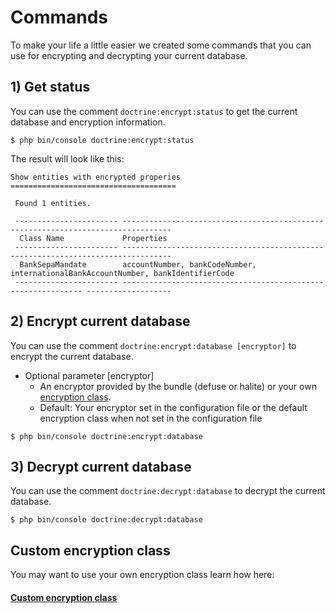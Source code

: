 # Commands

To make your life a little easier we created some commands that you can use for encrypting and decrypting your current database.

## 1) Get status

You can use the comment `doctrine:encrypt:status` to get the current database and encryption information.

```
$ php bin/console doctrine:encrypt:status
```

The result will look like this:

```
Show entities with encrypted properies
=====================================
                                                                                                                        
 Found 1 entities.                                                                                                      

 ----------------------- ---------------------------------------------------------------------------------
  Class Name             Properties                                                                         
 ----------------------- ---------------------------------------------------------------------------------
  BankSepaMandate        accountNumber, bankCodeNumber, internationalBankAccountNumber, bankIdentifierCode  
 ----------------------- ------------------------------------------------------------- ------------------- 
```

## 2) Encrypt current database

You can use the comment `doctrine:encrypt:database [encryptor]` to encrypt the current database.

* Optional parameter [encryptor]
    * An encryptor provided by the bundle (defuse or halite) or your own [encryption class](https://github.com/shapecode/nya-doctrine-encrypt-bundle/blob/master/docs/custom_encryptor.md).
    * Default: Your encryptor set in the configuration file or the default encryption class when not set in the configuration file

```
$ php bin/console doctrine:encrypt:database
```

## 3) Decrypt current database

You can use the comment `doctrine:decrypt:database` to decrypt the current database.

```
$ php bin/console doctrine:decrypt:database
```

## Custom encryption class

You may want to use your own encryption class learn how here:

#### [Custom encryption class](https://github.com/shapecode/nya-doctrine-encrypt-bundle/blob/master/docs/custom_encryptor.md)
